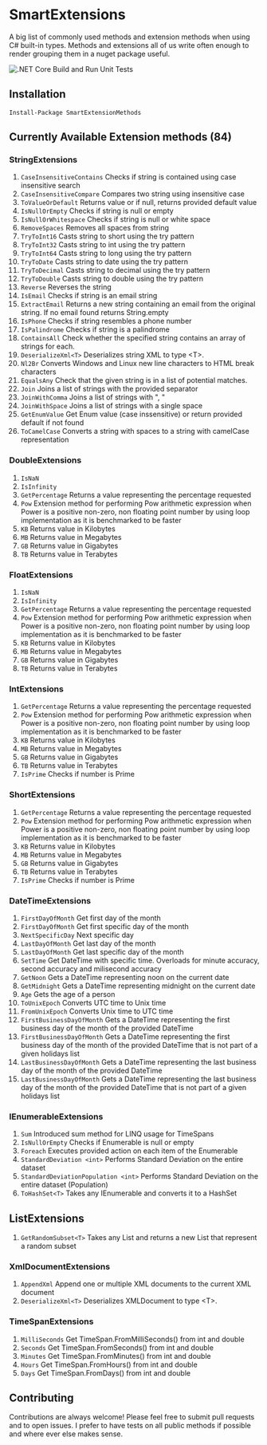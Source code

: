# SmartExtensions

A big list of commonly used methods and extension methods when using C# built-in types. 
Methods and extensions all of us write often enough to render grouping them in a nuget package useful. 

![.NET Core Build and Run Unit Tests](https://github.com/DevsAnon/SmartExtensions/workflows/.NET%20Core%20Build%20and%20Run%20Unit%20Tests/badge.svg?event=push)

## Installation

```PM>
Install-Package SmartExtensionMethods
```

## Currently Available Extension methods (84)

### StringExtensions

1. `CaseInsensitiveContains` Checks if string is contained using case insensitive search 
1. `CaseInsensitiveCompare` Compares two string using insensitive case 
1. `ToValueOrDefault` Returns value or if null, returns provided default value 
1. `IsNullOrEmpty` Checks if string is null or empty 
1. `IsNullOrWhitespace` Checks if string is null or white space 
1. `RemoveSpaces` Removes all spaces from string 
1. `TryToInt16` Casts string to short using the try pattern 
1. `TryToInt32` Casts string to int using the try pattern 
1. `TryToInt64` Casts string to long using the try pattern 
1. `TryToDate` Casts string to date using the try pattern 
1. `TryToDecimal` Casts string to decimal using the try pattern 
1. `TryToDouble` Casts string to double using the try pattern 
1. `Reverse` Reverses the string 
1. `IsEmail` Checks if string is an email string 
1. `ExtractEmail` Returns a new string containing an email from the original string. If no email found returns String.empty 
1. `IsPhone` Checks if string resembles a phone number 
1. `IsPalindrome` Checks if string is a palindrome 
1. `ContainsAll` Check whether the specified string contains an array of strings for each. 
1. `DeserializeXml<T>` Deserializes string XML to type &lt;T&gt;. 
1. `Nl2Br` Converts Windows and Linux new line characters to HTML break characters
1. `EqualsAny` Check that the given string is in a list of potential matches.
1. `Join` Joins a list of strings with the provided separator
1. `JoinWithComma` Joins a list of strings with ", "
1. `JoinWithSpace` Joins a list of strings with a single space
1. `GetEnumValue` Get Enum value (case inssensitive) or return provided default if not found
1. `ToCamelCase` Converts a string with spaces to a string with camelCase representation

### DoubleExtensions

1. `IsNaN`
1. `IsInfinity`
1. `GetPercentage` Returns a value representing the percentage requested
1. `Pow` Extension method for performing Pow arithmetic expression when Power is a positive non-zero, non floating point number by using loop implementation as it is benchmarked to be faster
1. `KB` Returns value in Kilobytes 
1. `MB` Returns value in Megabytes 
1. `GB` Returns value in Gigabytes 
1. `TB` Returns value in Terabytes 

### FloatExtensions

1. `IsNaN`
1. `IsInfinity`
1. `GetPercentage` Returns a value representing the percentage requested
1. `Pow` Extension method for performing Pow arithmetic expression when Power is a positive non-zero, non floating point number by using loop implementation as it is benchmarked to be faster
1. `KB` Returns value in Kilobytes 
1. `MB` Returns value in Megabytes 
1. `GB` Returns value in Gigabytes 
1. `TB` Returns value in Terabytes 

### IntExtensions

1. `GetPercentage` Returns a value representing the percentage requested
1. `Pow` Extension method for performing Pow arithmetic expression when Power is a positive non-zero, non floating point number by using loop implementation as it is benchmarked to be faster
1. `KB` Returns value in Kilobytes 
1. `MB` Returns value in Megabytes 
1. `GB` Returns value in Gigabytes 
1. `TB` Returns value in Terabytes 
1. `IsPrime` Checks if number is Prime 

### ShortExtensions

1. `GetPercentage` Returns a value representing the percentage requested
1. `Pow` Extension method for performing Pow arithmetic expression when Power is a positive non-zero, non floating point number by using loop implementation as it is benchmarked to be faster
1. `KB` Returns value in Kilobytes 
1. `MB` Returns value in Megabytes 
1. `GB` Returns value in Gigabytes 
1. `TB` Returns value in Terabytes 
1. `IsPrime` Checks if number is Prime 

### DateTimeExtensions

1. `FirstDayOfMonth` Get first day of the month
1. `FirstDayOfMonth` Get first specific day of the month
1. `NextSpecificDay` Next specific day
1. `LastDayOfMonth` Get last day of the month
1. `LastDayOfMonth` Get last specific day of the month
1. `SetTime` Get DateTime with specific time. Overloads for minute accuracy, second accuracy and milisecond accuracy
1. `GetNoon` Gets a DateTime representing noon on the current date
1. `GetMidnight` Gets a DateTime representing midnight on the current date
1. `Age` Gets the age of a person
1. `ToUnixEpoch` Converts UTC time to Unix time
1. `FromUnixEpoch` Converts Unix time to UTC time
1. `FirstBusinessDayOfMonth` Gets a DateTime representing the first business day of the month of the provided DateTime
1. `FirstBusinessDayOfMonth` Gets a DateTime representing the first business day of the month of the provided DateTime that is not part of a given holidays list
1. `LastBusinessDayOfMonth` Gets a DateTime representing the last business day of the month of the provided DateTime
1. `LastBusinessDayOfMonth` Gets a DateTime representing the last business day of the month of the provided DateTime that is not part of a given holidays list

### IEnumerableExtensions
1. `Sum` Introduced sum method for LINQ usage for TimeSpans
1. `IsNullOrEmpty` Checks if Enumerable is null or empty
1. `Foreach` Executes provided action on each item of the Enumerable
1. `StandardDeviation <int>` Performs Standard Deviation on the entire dataset
1. `StandardDeviationPopulation <int>` Performs Standard Deviation on the entire dataset (Population)
1. `ToHashSet<T>` Takes any IEnumerable<T> and converts it to a HashSet<T>

## ListExtensions
1. `GetRandomSubset<T>` Takes any List<T> and returns a new List<T> that represent a random subset

### XmlDocumentExtensions
1. `AppendXml` Append one or multiple XML documents to the current XML document
1. `DeserializeXml<T>` Deserializes XMLDocument to type &lt;T&gt;. 

### TimeSpanExtensions

1. `MilliSeconds` Get TimeSpan.FromMilliSeconds() from int and double 
1. `Seconds` Get TimeSpan.FromSeconds() from int and double  
1. `Minutes` Get TimeSpan.FromMinutes() from int and double  
1. `Hours` Get TimeSpan.FromHours() from int and double  
1. `Days` Get TimeSpan.FromDays() from int and double  

## Contributing
Contributions are always welcome! Please feel free to submit pull requests and to open issues. I prefer to have tests on all public methods if possible and where ever else makes sense.

